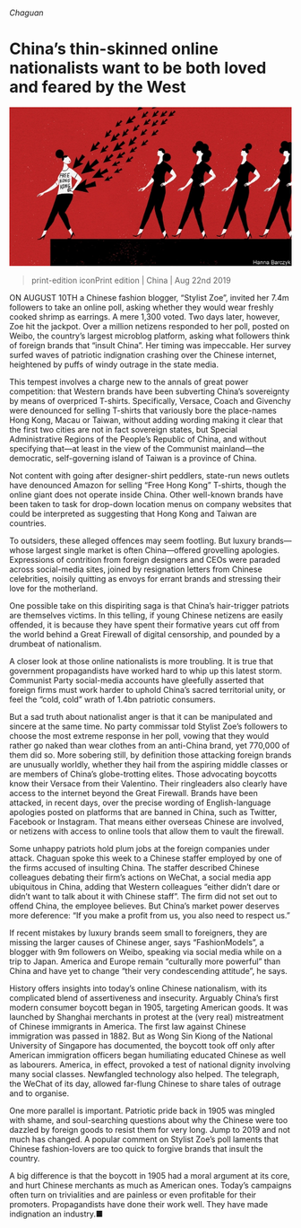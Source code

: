###### Chaguan

# China’s thin-skinned online nationalists want to be both loved and feared by the West 

![image](images/20190824_CND000_0.jpg) 

> print-edition iconPrint edition | China | Aug 22nd 2019 

ON AUGUST 10TH a Chinese fashion blogger, “Stylist Zoe”, invited her 7.4m followers to take an online poll, asking whether they would wear freshly cooked shrimp as earrings. A mere 1,300 voted. Two days later, however, Zoe hit the jackpot. Over a million netizens responded to her poll, posted on Weibo, the country’s largest microblog platform, asking what followers think of foreign brands that “insult China”. Her timing was impeccable. Her survey surfed waves of patriotic indignation crashing over the Chinese internet, heightened by puffs of windy outrage in the state media. 

This tempest involves a charge new to the annals of great power competition: that Western brands have been subverting China’s sovereignty by means of overpriced T-shirts. Specifically, Versace, Coach and Givenchy were denounced for selling T-shirts that variously bore the place-names Hong Kong, Macau or Taiwan, without adding wording making it clear that the first two cities are not in fact sovereign states, but Special Administrative Regions of the People’s Republic of China, and without specifying that—at least in the view of the Communist mainland—the democratic, self-governing island of Taiwan is a province of China. 

Not content with going after designer-shirt peddlers, state-run news outlets have denounced Amazon for selling “Free Hong Kong” T-shirts, though the online giant does not operate inside China. Other well-known brands have been taken to task for drop-down location menus on company websites that could be interpreted as suggesting that Hong Kong and Taiwan are countries. 

To outsiders, these alleged offences may seem footling. But luxury brands—whose largest single market is often China—offered grovelling apologies. Expressions of contrition from foreign designers and CEOs were paraded across social-media sites, joined by resignation letters from Chinese celebrities, noisily quitting as envoys for errant brands and stressing their love for the motherland. 

One possible take on this dispiriting saga is that China’s hair-trigger patriots are themselves victims. In this telling, if young Chinese netizens are easily offended, it is because they have spent their formative years cut off from the world behind a Great Firewall of digital censorship, and pounded by a drumbeat of nationalism. 

A closer look at those online nationalists is more troubling. It is true that government propagandists have worked hard to whip up this latest storm. Communist Party social-media accounts have gleefully asserted that foreign firms must work harder to uphold China’s sacred territorial unity, or feel the “cold, cold” wrath of 1.4bn patriotic consumers. 

But a sad truth about nationalist anger is that it can be manipulated and sincere at the same time. No party commissar told Stylist Zoe’s followers to choose the most extreme response in her poll, vowing that they would rather go naked than wear clothes from an anti-China brand, yet 770,000 of them did so. More sobering still, by definition those attacking foreign brands are unusually worldly, whether they hail from the aspiring middle classes or are members of China’s globe-trotting elites. Those advocating boycotts know their Versace from their Valentino. Their ringleaders also clearly have access to the internet beyond the Great Firewall. Brands have been attacked, in recent days, over the precise wording of English-language apologies posted on platforms that are banned in China, such as Twitter, Facebook or Instagram. That means either overseas Chinese are involved, or netizens with access to online tools that allow them to vault the firewall. 

Some unhappy patriots hold plum jobs at the foreign companies under attack. Chaguan spoke this week to a Chinese staffer employed by one of the firms accused of insulting China. The staffer described Chinese colleagues debating their firm’s actions on WeChat, a social media app ubiquitous in China, adding that Western colleagues “either didn’t dare or didn’t want to talk about it with Chinese staff”. The firm did not set out to offend China, the employee believes. But China’s market power deserves more deference: “If you make a profit from us, you also need to respect us.” 

If recent mistakes by luxury brands seem small to foreigners, they are missing the larger causes of Chinese anger, says “FashionModels”, a blogger with 9m followers on Weibo, speaking via social media while on a trip to Japan. America and Europe remain “culturally more powerful” than China and have yet to change “their very condescending attitude”, he says. 

History offers insights into today’s online Chinese nationalism, with its complicated blend of assertiveness and insecurity. Arguably China’s first modern consumer boycott began in 1905, targeting American goods. It was launched by Shanghai merchants in protest at the (very real) mistreatment of Chinese immigrants in America. The first law against Chinese immigration was passed in 1882. But as Wong Sin Kiong of the National University of Singapore has documented, the boycott took off only after American immigration officers began humiliating educated Chinese as well as labourers. America, in effect, provoked a test of national dignity involving many social classes. Newfangled technology also helped. The telegraph, the WeChat of its day, allowed far-flung Chinese to share tales of outrage and to organise. 

One more parallel is important. Patriotic pride back in 1905 was mingled with shame, and soul-searching questions about why the Chinese were too dazzled by foreign goods to resist them for very long. Jump to 2019 and not much has changed. A popular comment on Stylist Zoe’s poll laments that Chinese fashion-lovers are too quick to forgive brands that insult the country. 

A big difference is that the boycott in 1905 had a moral argument at its core, and hurt Chinese merchants as much as American ones. Today’s campaigns often turn on trivialities and are painless or even profitable for their promoters. Propagandists have done their work well. They have made indignation an industry.■ 

